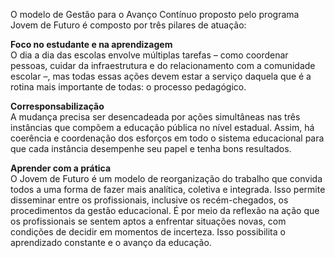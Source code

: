 O modelo de Gestão para o Avanço Contínuo proposto pelo programa Jovem de Futuro é composto por três pilares de atuação:

**Foco no estudante e na aprendizagem**  
O dia a dia das escolas envolve múltiplas tarefas – como coordenar pessoas, cuidar da infraestrutura e do relacionamento com a comunidade escolar –, mas todas essas ações devem estar a serviço daquela que é a rotina mais importante de todas: o processo pedagógico.

**Corresponsabilização**  
A mudança precisa ser desencadeada por ações simultâneas nas três instâncias que compõem a educação pública no nível estadual. Assim, há coerência e coordenação dos esforços em todo o sistema educacional para que cada instância desempenhe seu papel e tenha bons resultados.

**Aprender com a prática**  
O Jovem de Futuro é um modelo de reorganização do trabalho que convida todos a uma forma de fazer mais analítica, coletiva e integrada. Isso permite disseminar entre os profissionais, inclusive os recém-chegados, os procedimentos da gestão educacional. É por meio da reflexão na ação que os profissionais se sentem aptos a enfrentar situações novas, com condições de decidir em momentos de incerteza. Isso possibilita o aprendizado constante e o avanço da educação.